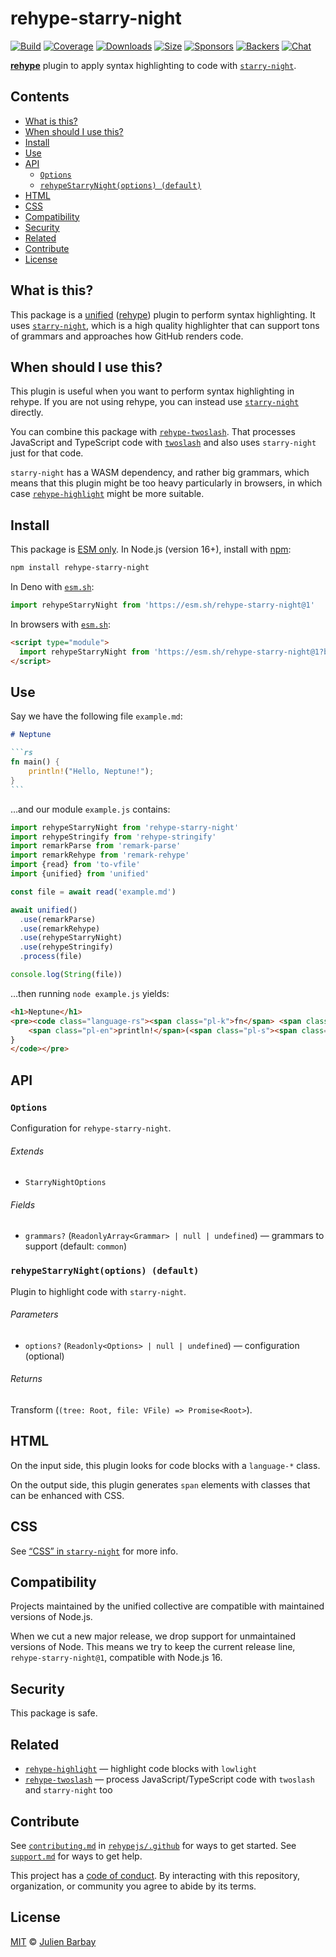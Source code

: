 # rehype-starry-night

[![Build][badge-build-image]][badge-build-url]
[![Coverage][badge-coverage-image]][badge-coverage-url]
[![Downloads][badge-downloads-image]][badge-downloads-url]
[![Size][badge-size-image]][badge-size-url]
[![Sponsors][badge-sponsors-image]][badge-collective-url]
[![Backers][badge-backers-image]][badge-collective-url]
[![Chat][badge-chat-image]][badge-chat-url]

**[rehype][github-rehype]** plugin to apply syntax highlighting to code with
[`starry-night`][github-starry-night].

## Contents

* [What is this?](#what-is-this)
* [When should I use this?](#when-should-i-use-this)
* [Install](#install)
* [Use](#use)
* [API](#api)
  * [`Options`](#options)
  * [`rehypeStarryNight(options) (default)`](#rehypestarrynightoptions-default)
* [HTML](#html)
* [CSS](#css)
* [Compatibility](#compatibility)
* [Security](#security)
* [Related](#related)
* [Contribute](#contribute)
* [License](#license)

## What is this?

This package is a [unified][github-unified] ([rehype][github-rehype]) plugin to
perform syntax highlighting.
It uses [`starry-night`][github-starry-night],
which is a high quality highlighter that can support tons of grammars and
approaches how GitHub renders code.

## When should I use this?

This plugin is useful when you want to perform syntax highlighting in rehype.
If you are not using rehype,
you can instead use [`starry-night`][github-starry-night] directly.

You can combine this package with [`rehype-twoslash`][github-rehype-twoslash].
That processes JavaScript and TypeScript code with [`twoslash`][twoslash] and
also uses `starry-night` just for that code.

`starry-night` has a WASM dependency,
and rather big grammars,
which means that this plugin might be too heavy particularly in browsers,
in which case [`rehype-highlight`][github-rehype-highlight] might be more
suitable.

## Install

This package is [ESM only][github-gist-esm].
In Node.js (version 16+), install with [npm][npm-install]:

```sh
npm install rehype-starry-night
```

In Deno with [`esm.sh`][esmsh]:

```js
import rehypeStarryNight from 'https://esm.sh/rehype-starry-night@1'
```

In browsers with [`esm.sh`][esmsh]:

```html
<script type="module">
  import rehypeStarryNight from 'https://esm.sh/rehype-starry-night@1?bundle'
</script>
```

## Use

Say we have the following file `example.md`:

````markdown
# Neptune

```rs
fn main() {
    println!("Hello, Neptune!");
}
```
````

…and our module `example.js` contains:

```js
import rehypeStarryNight from 'rehype-starry-night'
import rehypeStringify from 'rehype-stringify'
import remarkParse from 'remark-parse'
import remarkRehype from 'remark-rehype'
import {read} from 'to-vfile'
import {unified} from 'unified'

const file = await read('example.md')

await unified()
  .use(remarkParse)
  .use(remarkRehype)
  .use(rehypeStarryNight)
  .use(rehypeStringify)
  .process(file)

console.log(String(file))
```

…then running `node example.js` yields:

```html
<h1>Neptune</h1>
<pre><code class="language-rs"><span class="pl-k">fn</span> <span class="pl-en">main</span>() {
    <span class="pl-en">println!</span>(<span class="pl-s"><span class="pl-pds">"</span>Hello, Neptune!<span class="pl-pds">"</span></span>);
}
</code></pre>
```

## API

### `Options`

Configuration for `rehype-starry-night`.

###### Extends

* `StarryNightOptions`

###### Fields

* `grammars?` (`ReadonlyArray<Grammar> | null | undefined`)
  — grammars to support (default: `common`)

### `rehypeStarryNight(options) (default)`

Plugin to highlight code with `starry-night`.

###### Parameters

* `options?` (`Readonly<Options> | null | undefined`)
  — configuration (optional)

###### Returns

Transform (`(tree: Root, file: VFile) => Promise<Root>`).

## HTML

On the input side,
this plugin looks for code blocks with a `language-*` class.

On the output side,
this plugin generates `span` elements with classes that can be enhanced with
CSS.

## CSS

See [“CSS” in `starry-night`][github-starry-night-css] for more info.

## Compatibility

Projects maintained by the unified collective are compatible with maintained
versions of Node.js.

When we cut a new major release, we drop support for unmaintained versions of
Node.
This means we try to keep the current release line, `rehype-starry-night@1`,
compatible with Node.js 16.

## Security

This package is safe.

## Related

* [`rehype-highlight`][github-rehype-highlight]
  — highlight code blocks with `lowlight`
* [`rehype-twoslash`][github-rehype-twoslash]
  — process JavaScript/TypeScript code with `twoslash` and `starry-night` too

## Contribute

See [`contributing.md`][health-contributing] in [`rehypejs/.github`][health]
for ways to get started.
See [`support.md`][health-support] for ways to get help.

This project has a [code of conduct][health-coc].
By interacting with this repository, organization, or community you agree to
abide by its terms.

## License

[MIT][file-license] © [Julien Barbay][github-y-nk]

<!-- Definitions -->

[badge-backers-image]: https://opencollective.com/unified/backers/badge.svg

[badge-build-image]: https://github.com/rehypejs/rehype-starry-night/actions/workflows/main.yml/badge.svg

[badge-build-url]: https://github.com/rehypejs/rehype-starry-night/actions

[badge-collective-url]: https://opencollective.com/unified

[badge-coverage-image]: https://img.shields.io/codecov/c/github/rehypejs/rehype-starry-night.svg

[badge-coverage-url]: https://codecov.io/github/rehypejs/rehype-starry-night

[badge-downloads-image]: https://img.shields.io/npm/dm/rehype-starry-night.svg

[badge-downloads-url]: https://www.npmjs.com/package/rehype-starry-night

[badge-size-image]: https://img.shields.io/bundlejs/size/rehype-starry-night

[badge-size-url]: https://bundlejs.com/?q=rehype-starry-night

[badge-sponsors-image]: https://opencollective.com/unified/sponsors/badge.svg

[badge-chat-image]: https://img.shields.io/badge/chat-discussions-success.svg

[badge-chat-url]: https://github.com/rehypejs/rehype/discussions

[esmsh]: https://esm.sh

[file-license]: license

[github-gist-esm]: https://gist.github.com/sindresorhus/a39789f98801d908bbc7ff3ecc99d99c

[github-rehype]: https://github.com/rehypejs/rehype

[github-rehype-highlight]: https://github.com/rehypejs/rehype-highlight

[github-rehype-twoslash]: https://github.com/rehypejs/rehype-twoslash

[github-starry-night]: https://github.com/wooorm/starry-night

[github-starry-night-css]: https://github.com/wooorm/starry-night#css

[github-unified]: https://github.com/unifiedjs/unified

[github-y-nk]: https://github.com/y-nk

[health-coc]: https://github.com/rehypejs/.github/blob/main/code-of-conduct.md

[health-contributing]: https://github.com/rehypejs/.github/blob/main/contributing.md

[health-support]: https://github.com/rehypejs/.github/blob/main/support.md

[health]: https://github.com/rehypejs/.github

[npm-install]: https://docs.npmjs.com/cli/install

[twoslash]: https://twoslash.netlify.app
